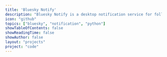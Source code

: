 ```yaml
---
title: 'Bluesky Notify'
description: "Bluesky Notify is a desktop notification service for following accounts on Bluesky."
icon: "github"
topics: ["bluesky", "notification", "python"]
showTableOfContents: false
showReadingTime: false
showAuthor: false
layout: "projects"
project: "code"
---
```

